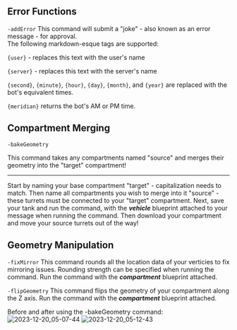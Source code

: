 ## Error Functions
```-addError```
This command will submit a "joke" - also known as an error message - for approval.  
The following markdown-esque tags are supported:

```{user}``` - replaces this text with the user's name

```{server}``` - replaces this text with the server's name

`{second}`, `{minute}`, `{hour}`, `{day}`, `{month}`, and `{year}` are replaced with the bot's equivalent times. 

`{meridian}` returns the bot's AM or PM time.



## Compartment Merging

```-bakeGeometry```

This command takes any compartments named "source" and merges their geometry into the "target" compartment!
** **
Start by naming your base compartment "target" - capitalization needs to match.  Then name all compartments you wish to merge into it "source" - these turrets must be connected to your "target" compartment.  Next, save your tank and run the command, with the _**vehicle**_ blueprint attached to your message when running the command.  Then download your compartment and move your source turrets out of the way!


## Geometry Manipulation

```-fixMirror```
This command rounds all the location data of your verticies to fix mirroring issues.  Rounding strength can be specified when running the command.
Run the command with the _**compartment**_ blueprint attached.

```-flipGeometry```
This command flips the geometry of your compartment along the Z axis.
Run the command with the _**compartment**_ blueprint attached.

Before and after using the -bakeGeometry command:
![2023-12-20_05-07-44](https://github.com/SprocketTools/SprocketBot/assets/137387488/ed71c4da-9b5f-4e59-a05a-c40aa07dd9f9)
![2023-12-20_05-12-43](https://github.com/SprocketTools/SprocketBot/assets/137387488/08e6ea94-005b-4068-aed7-1e5028d3997d)

